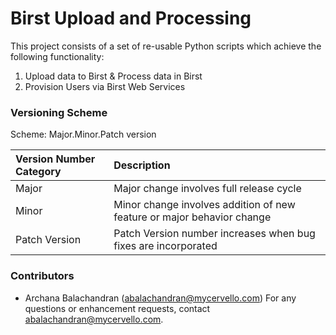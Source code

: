 # Birst Upload and Processing

This project consists of a set of re-usable Python scripts which achieve the following functionality:
1. Upload data to Birst & Process data in Birst
2. Provision Users via Birst Web Services


### Versioning Scheme

Scheme: Major.Minor.Patch version

|Version Number Category|Description|
|:---                   |:---       |
|Major| Major change involves full release cycle|
|Minor|Minor change involves addition of new feature or major behavior change|
|Patch Version|Patch Version number increases when bug fixes are incorporated|

### Contributors

+ Archana Balachandran (abalachandran@mycervello.com)
For any questions or enhancement requests, contact abalachandran@mycervello.com.

